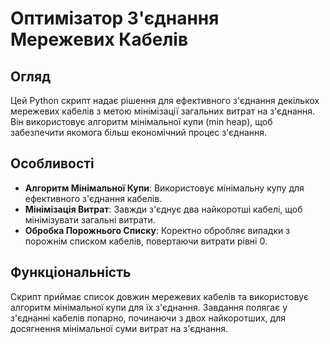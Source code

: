 # Оптимізатор З'єднання Мережевих Кабелів

## Огляд
Цей Python скрипт надає рішення для ефективного з'єднання декількох мережевих кабелів з метою мінімізації загальних витрат на з'єднання. Він використовує алгоритм мінімальної купи (min heap), щоб забезпечити якомога більш економічний процес з'єднання.

## Особливості
- **Алгоритм Мінімальної Купи**: Використовує мінімальну купу для ефективного з'єднання кабелів.
- **Мінімізація Витрат**: Завжди з'єднує два найкоротші кабелі, щоб мінімізувати загальні витрати.
- **Обробка Порожнього Списку**: Коректно обробляє випадки з порожнім списком кабелів, повертаючи витрати рівні 0.

## Функціональність
Скрипт приймає список довжин мережевих кабелів та використовує алгоритм мінімальної купи для їх з'єднання. Завдання полягає у з'єднанні кабелів попарно, починаючи з двох найкоротших, для досягнення мінімальної суми витрат на з'єднання.
